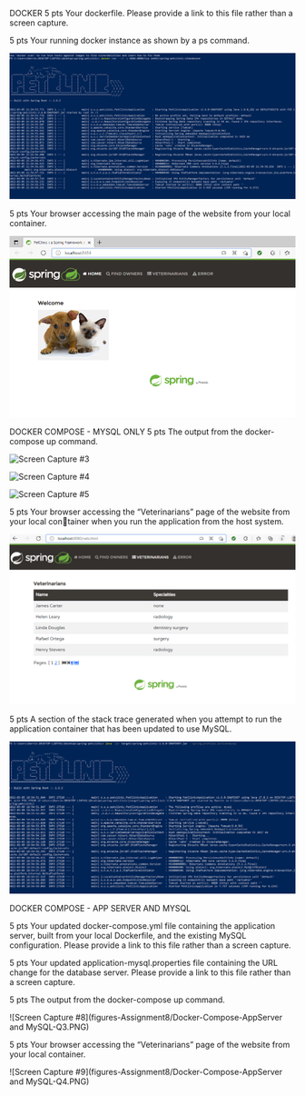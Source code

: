 DOCKER
5 pts Your dockerfile. Please provide a link to this file rather than a screen capture.



5 pts Your running docker instance as shown by a ps command.

![Screen Capture #1](figures-Assignment8/Docker_Q2.PNG)


5 pts Your browser accessing the main page of the website from your local container.

![Screen Capture #2](figures-Assignment8/Docker_Q3_Browser_Local_Container.PNG)


DOCKER COMPOSE - MYSQL ONLY
5 pts The output from the docker-compose up command.

![Screen Capture #3](figures-Assignment8/DOCKER-COMPOSE_screenshot1a.PNG)

![Screen Capture #4](figures-Assignment8/DOCKER-COMPOSE_screenshot1b.PNG)

![Screen Capture #5](figures-Assignment8/DOCKER-COMPOSE_screenshot1c.PNG)


5 pts Your browser accessing the “Veterinarians” page of the website from your local container when you run the application from the host system.

![Screen Capture #6](figures-Assignment8/DOCKER-COMPOSE_Q2.PNG)


5 pts A section of the stack trace generated when you attempt to run the application
container that has been updated to use MySQL.

![Screen Capture #7](figures-Assignment8/DOCKER-COMPOSE-Q3.PNG)


DOCKER COMPOSE - APP SERVER AND MYSQL

5 pts Your updated docker-compose.yml file containing the application server, built from
your local Dockerfile, and the existing MySQL configuration. Please provide a link
to this file rather than a screen capture.



5 pts Your updated application-mysql.properties file containing the URL change for
the database server. Please provide a link to this file rather than a screen capture.



5 pts The output from the docker-compose up command.

![Screen Capture #8](figures-Assignment8/Docker-Compose-AppServer and MySQL-Q3.PNG)

5 pts Your browser accessing the “Veterinarians” page of the website from your local container.

![Screen Capture #9](figures-Assignment8/Docker-Compose-AppServer and MySQL-Q4.PNG)


